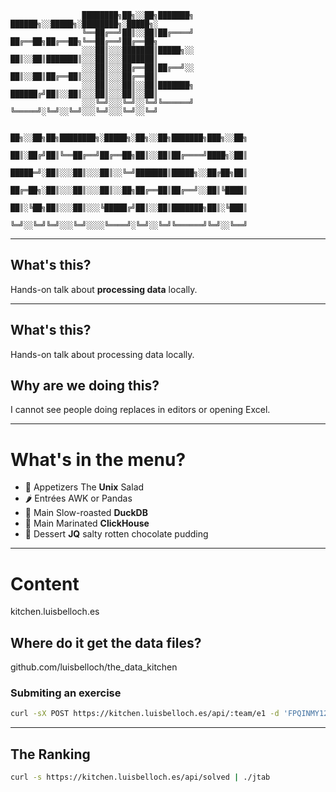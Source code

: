 ```
                ████████╗██╗░░██╗███████╗  ██████╗░░█████╗░████████╗░█████╗░
                ╚══██╔══╝██║░░██║██╔════╝  ██╔══██╗██╔══██╗╚══██╔══╝██╔══██╗
                ░░░██║░░░███████║█████╗░░  ██║░░██║███████║░░░██║░░░███████║
                ░░░██║░░░██╔══██║██╔══╝░░  ██║░░██║██╔══██║░░░██║░░░██╔══██║
                ░░░██║░░░██║░░██║███████╗  ██████╔╝██║░░██║░░░██║░░░██║░░██║
                ░░░╚═╝░░░╚═╝░░╚═╝╚══════╝  ╚═════╝░╚═╝░░╚═╝░░░╚═╝░░░╚═╝░░╚═╝

                    ██╗░░██╗██╗████████╗░█████╗░██╗░░██╗███████╗███╗░░██╗
                    ██║░██╔╝██║╚══██╔══╝██╔══██╗██║░░██║██╔════╝████╗░██║
                    █████═╝░██║░░░██║░░░██║░░╚═╝███████║█████╗░░██╔██╗██║
                    ██╔═██╗░██║░░░██║░░░██║░░██╗██╔══██║██╔══╝░░██║╚████║
                    ██║░╚██╗██║░░░██║░░░╚█████╔╝██║░░██║███████╗██║░╚███║
                    ╚═╝░░╚═╝╚═╝░░░╚═╝░░░░╚════╝░╚═╝░░╚═╝╚══════╝╚═╝░░╚══╝
```

---

## What's this?

Hands-on talk about **processing data** locally.

---

## What's this?

Hands-on talk about processing data locally.

## Why are we doing this?

I cannot see people doing replaces in editors or opening Excel.

---

# What's in the menu?

- 🥦 Appetizers The **Unix** Salad
- 🌶️ Entrées     AWK or Pandas
- 🦆 Main       Slow-roasted **DuckDB**
- 🍣 Main       Marinated **ClickHouse**
- 🧁 Dessert    **JQ** salty rotten chocolate pudding

---

# Content

kitchen.luisbelloch.es

## Where do it get the data files?

github.com/luisbelloch/the_data_kitchen

### Submiting an exercise

```bash
curl -sX POST https://kitchen.luisbelloch.es/api/:team/e1 -d 'FPQINMY120,0.04,SD,Sudan'
```

---

## The Ranking

```bash
curl -s https://kitchen.luisbelloch.es/api/solved | ./jtab
```



